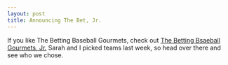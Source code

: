 ```yaml
---
layout: post
title: Announcing The Bet, Jr.
---
```


If you like The Betting Baseball Gourmets, check out [The Betting Bsaeball Gourmets, Jr.](http://thebetjr.gunnerweb.net) Sarah and I picked teams last week, so head over there and see who we chose.
